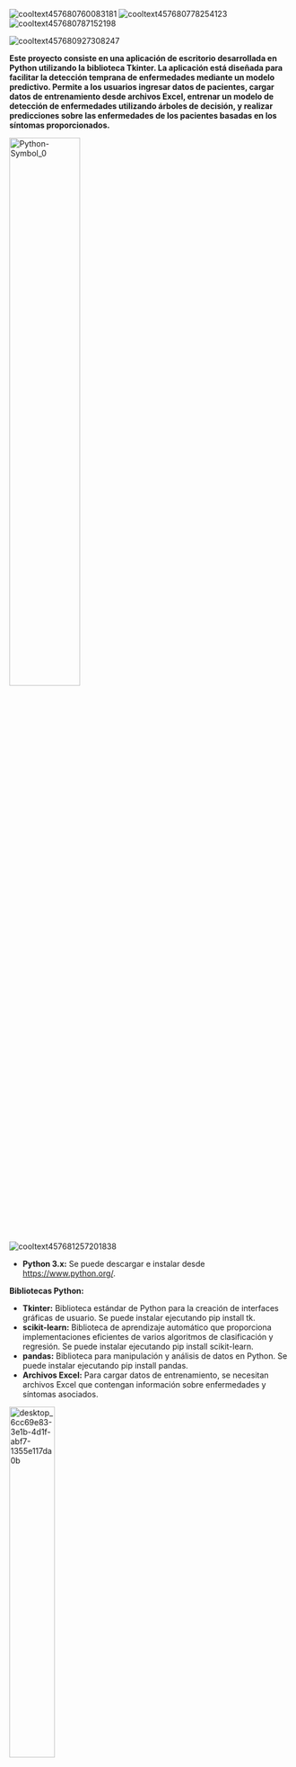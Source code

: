 ![cooltext457680760083181](https://github.com/SergioMSR09/Modelo-Predictivo-De-Enfermedades-Proyecto-Final-/assets/158234022/5112991f-7311-4d52-9ba9-d8ab15eeb81e)
![cooltext457680778254123](https://github.com/SergioMSR09/Modelo-Predictivo-De-Enfermedades-Proyecto-Final-/assets/158234022/8581508a-0bf3-42b5-a58c-228b28e0fa4d)
![cooltext457680787152198](https://github.com/SergioMSR09/Modelo-Predictivo-De-Enfermedades-Proyecto-Final-/assets/158234022/b3bffd40-b000-4148-a41e-81ac95ead9da)

![cooltext457680927308247](https://github.com/SergioMSR09/Modelo-Predictivo-De-Enfermedades-Proyecto-Final-/assets/158234022/e72001f5-6b91-42b7-af77-3e89f510bca0)

**Este proyecto consiste en una aplicación de escritorio desarrollada en Python utilizando la biblioteca Tkinter. La aplicación está diseñada para facilitar la detección temprana de enfermedades mediante un modelo predictivo. Permite a los usuarios ingresar datos de pacientes, cargar datos de entrenamiento desde archivos Excel, entrenar un modelo de detección de enfermedades utilizando árboles de decisión, y realizar predicciones sobre las enfermedades de los pacientes basadas en los síntomas proporcionados.**

<img src="https://github.com/SergioMSR09/Modelo-Predictivo-De-Enfermedades-Proyecto-Final-/assets/158234022/956f823e-ae4c-4626-ac54-3567658119d3" alt="Python-Symbol_0" style="width:50%;" />

![cooltext457681257201838](https://github.com/SergioMSR09/Modelo-Predictivo-De-Enfermedades-Proyecto-Final-/assets/158234022/63e9a90a-3051-49dd-afc8-635f84f1b4bd)

- **Python 3.x:** Se puede descargar e instalar desde https://www.python.org/.

**Bibliotecas Python:**
- **Tkinter:** Biblioteca estándar de Python para la creación de interfaces gráficas de usuario. Se puede instalar ejecutando pip install tk.
- **scikit-learn:** Biblioteca de aprendizaje automático que proporciona implementaciones eficientes de varios algoritmos de clasificación y regresión. Se puede instalar ejecutando pip install scikit-learn.
- **pandas:** Biblioteca para manipulación y análisis de datos en Python. Se puede instalar ejecutando pip install pandas.
- **Archivos Excel:** Para cargar datos de entrenamiento, se necesitan archivos Excel que contengan información sobre enfermedades y síntomas asociados.

<img src="https://github.com/SergioMSR09/Modelo-Predictivo-De-Enfermedades-Proyecto-Final-/assets/158234022/13bedadd-b3e4-4b07-bd03-951f3af17799" alt="desktop_6cc69e83-3e1b-4d1f-abf7-1355e117da0b" style="width:40%;" />

![cooltext457681608170124](https://github.com/SergioMSR09/Modelo-Predictivo-De-Enfermedades-Proyecto-Final-/assets/158234022/91732737-c680-41e7-b844-21a8d41c7801)

- ***app.py:*** Archivo principal que contiene el código de la aplicación.
- ***README.md:*** Archivo de documentación que proporciona una descripción general del proyecto, instrucciones de instalación y uso, y otros detalles relevantes.
- ***Archivos adicionales:*** Pueden incluir datos de entrenamiento en formato Excel, imágenes, iconos u otros recursos necesarios para la aplicación.

<img src="https://github.com/SergioMSR09/Modelo-Predictivo-De-Enfermedades-Proyecto-Final-/assets/158234022/a245a371-a2ef-40de-881c-e181818533e7" alt="Estructura-de-un-proyecto" style="width:40%;" />

![cooltext457681749171519](https://github.com/SergioMSR09/Modelo-Predictivo-De-Enfermedades-Proyecto-Final-/assets/158234022/25003ea3-4de1-47cf-af94-be518d935b1c)
